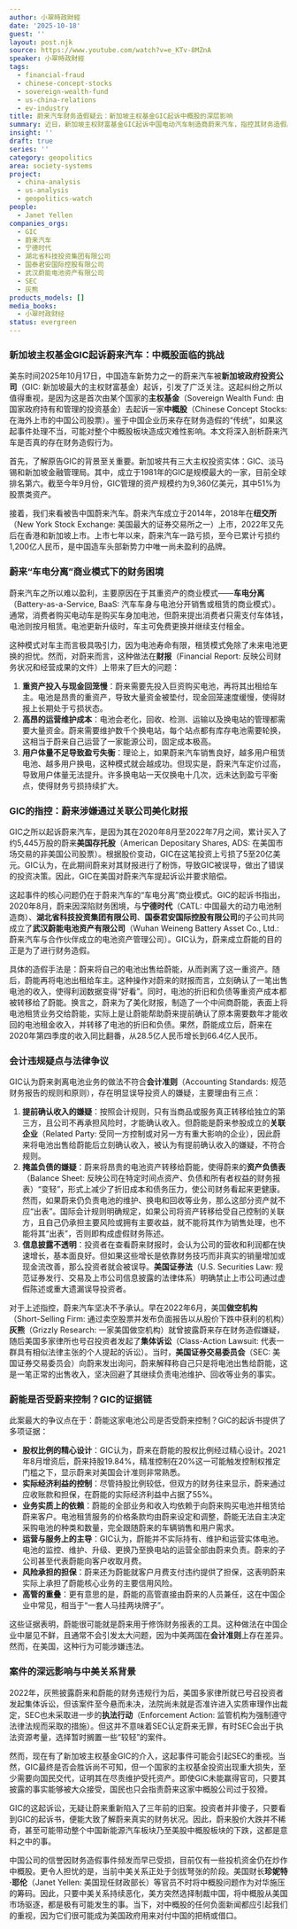 ```yaml
---
author: 小翠時政財經
date: '2025-10-18'
guest: ''
layout: post.njk
source: https://www.youtube.com/watch?v=e_KTv-8MZnA
speaker: 小翠時政財經
tags:
  - financial-fraud
  - chinese-concept-stocks
  - sovereign-wealth-fund
  - us-china-relations
  - ev-industry
title: 蔚来汽车财务造假疑云：新加坡主权基金GIC起诉中概股的深层影响
summary: 近日，新加坡主权财富基金GIC起诉中国电动汽车制造商蔚来汽车，指控其财务造假。这起案件因涉及国家主权基金首次起诉中概股公司而备受关注。本文深入揭露了蔚来“车电分离”商业模式下的财务操作，特别是通过关联公司蔚能进行电池资产剥离，以美化财报数据的行为。GIC认为蔚来此举误导了投资者，导致其巨额亏损。事件不仅使蔚来股价大跌，更引发了对整个中概股板块信誉的担忧，并可能在中美关系紧张的背景下，成为美国政府对华施压的潜在把柄。
insight: ''
draft: true
series: ''
category: geopolitics
area: society-systems
project:
  - china-analysis
  - us-analysis
  - geopolitics-watch
people:
  - Janet Yellen
companies_orgs:
  - GIC
  - 蔚来汽车
  - 宁德时代
  - 湖北省科技投资集团有限公司
  - 国泰君安国际控股有限公司
  - 武汉蔚能电池资产有限公司
  - SEC
  - 灰熊
products_models: []
media_books:
  - 小翠时政财经
status: evergreen
---
```

### 新加坡主权基金GIC起诉蔚来汽车：中概股面临的挑战

美东时间2025年10月17日，中国造车新势力之一的蔚来汽车被**新加坡政府投资公司**（GIC: 新加坡最大的主权财富基金）起诉，引发了广泛关注。这起纠纷之所以值得重视，是因为这是首次由某个国家的**主权基金**（Sovereign Wealth Fund: 由国家政府持有和管理的投资基金）去起诉一家**中概股**（Chinese Concept Stocks: 在海外上市的中国公司股票）。鉴于中国企业历来存在财务造假的“传统”，如果这起事件处理不当，可能对整个中概股板块造成灾难性影响。本文将深入剖析蔚来汽车是否真的存在财务造假行为。

首先，了解原告GIC的背景至关重要。新加坡共有三大主权投资实体：GIC、淡马锡和新加坡金融管理局。其中，成立于1981年的GIC是规模最大的一家，目前全球排名第六。截至今年9月份，GIC管理的资产规模约为9,360亿美元，其中51%为股票类资产。

接着，我们来看被告中国蔚来汽车。蔚来汽车成立于2014年，2018年在**纽交所**（New York Stock Exchange: 美国最大的证券交易所之一）上市，2022年又先后在香港和新加坡上市。上市七年以来，蔚来汽车一路亏损，至今已累计亏损约1,200亿人民币，是中国造车头部新势力中唯一尚未盈利的品牌。

### 蔚来“车电分离”商业模式下的财务困境

蔚来汽车之所以难以盈利，主要原因在于其重资产的商业模式——**车电分离**（Battery-as-a-Service, BaaS: 汽车车身与电池分开销售或租赁的商业模式）。通常，消费者购买电动车是购买车身加电池，但蔚来提出消费者只需支付车体钱，电池则按月租赁。电池更新升级时，车主可免费更换并继续支付租金。

这种模式对车主而言极具吸引力，因为电池寿命有限，租赁模式免除了未来电池更换的担忧。然而，对蔚来而言，这种做法在**财报**（Financial Report: 反映公司财务状况和经营成果的文件）上带来了巨大的问题：
1.  **重资产投入与现金回笼慢**：蔚来需要先投入巨资购买电池，再将其出租给车主。电池是昂贵的重资产，导致大量资金被垫付，现金回笼速度缓慢，使得财报上长期处于亏损状态。
2.  **高昂的运营维护成本**：电池会老化，回收、检测、运输以及换电站的管理都需要大量资金。蔚来需要维护数千个换电站，每个站点都有库存电池需要轮换，这相当于蔚来自己运营了一家能源公司，固定成本极高。
3.  **用户体量不足导致盈亏失衡**：理论上，如果蔚来汽车销售良好，越多用户租赁电池、越多用户换电，这种模式就会越成功。但现实是，蔚来汽车定价过高，导致用户体量无法提升。许多换电站一天仅换电十几次，远未达到盈亏平衡点，使得财务亏损持续扩大。

### GIC的指控：蔚来涉嫌通过关联公司美化财报

GIC之所以起诉蔚来汽车，是因为其在2020年8月至2022年7月之间，累计买入了约5,445万股的蔚来**美国存托股**（American Depositary Shares, ADS: 在美国市场交易的非美国公司股票）。根据股价变动，GIC在这笔投资上亏损了5至20亿美元。GIC认为，在此期间蔚来对其财报进行了粉饰，导致GIC被误导，做出了错误的投资决策。因此，GIC在美国对蔚来汽车提起诉讼并要求赔偿。

这起事件的核心问题仍在于蔚来汽车的“车电分离”商业模式。GIC的起诉书指出，2020年8月，蔚来因深陷财务困境，与**宁德时代**（CATL: 中国最大的动力电池制造商）、**湖北省科技投资集团有限公司**、**国泰君安国际控股有限公司**的子公司共同成立了**武汉蔚能电池资产有限公司**（Wuhan Weineng Battery Asset Co., Ltd.: 蔚来汽车与合作伙伴成立的电池资产管理公司）。GIC认为，蔚来成立蔚能的目的正是为了进行财务造假。

具体的造假手法是：蔚来将自己的电池出售给蔚能，从而剥离了这一重资产。随后，蔚能再将电池出租给车主。这种操作对蔚来的财报而言，立刻确认了一笔出售电池的收入，使得利润数据变得“好看”。同时，电池的折旧和负债等重资产成本都被转移给了蔚能。换言之，蔚来为了美化财报，制造了一个中间商蔚能，表面上将电池租赁业务交给蔚能，实际上是让蔚能帮助蔚来提前确认了原本需要数年才能收回的电池租金收入，并转移了电池的折旧和负债。果然，蔚能成立后，蔚来在2020年第四季度的收入同比翻番，从28.5亿人民币增长到66.4亿人民币。

### 会计违规疑点与法律争议

GIC认为蔚来剥离电池业务的做法不符合**会计准则**（Accounting Standards: 规范财务报告的规则和原则），存在明显误导投资人的嫌疑，主要理由有三点：
1.  **提前确认收入的嫌疑**：按照会计规则，只有当商品或服务真正转移给独立的第三方，且公司不再承担风险时，才能确认收入。但蔚能是蔚来参股成立的**关联企业**（Related Party: 受同一方控制或对另一方有重大影响的企业），因此蔚来将电池出售给蔚能后立刻确认收入，被认为有提前确认收入的嫌疑，不符合规则。
2.  **掩盖负债的嫌疑**：蔚来将昂贵的电池资产转移给蔚能，使得蔚来的**资产负债表**（Balance Sheet: 反映公司在特定时间点资产、负债和所有者权益的财务报表）“变轻”，形式上减少了折旧成本和债务压力，使公司财务看起来更健康。然而，如果蔚来仍负责电池的维护、换电和回收等业务，那么这部分资产就不应“出表”。国际会计规则明确规定，如果公司将资产转移给受自己控制的关联方，且自己仍承担主要风险或拥有主要收益，就不能将其作为销售处理，也不能将其“出表”，否则即构成虚假财务陈述。
3.  **信息披露不透明**：投资者在查看蔚来财报时，会认为公司的营收和利润都在快速增长，基本面良好。但如果这些增长是依靠财务技巧而非真实的销量增加或现金流改善，那么投资者就会被误导。**美国证券法**（U.S. Securities Law: 规范证券发行、交易及上市公司信息披露的法律体系）明确禁止上市公司通过虚假陈述或重大遗漏误导投资者。

对于上述指控，蔚来汽车坚决不予承认。早在2022年6月，美国**做空机构**（Short-Selling Firm: 通过卖空股票并发布负面报告以从股价下跌中获利的机构）**灰熊**（Grizzly Research: 一家美国做空机构）就曾披露蔚来存在财务造假嫌疑，随后美国多家律所也号召投资者发起了**集体诉讼**（Class-Action Lawsuit: 代表一群具有相似法律主张的个人提起的诉讼）。当时，**美国证券交易委员会**（SEC: 美国证券交易委员会）向蔚来发出询问，蔚来解释称自己只是将电池出售给蔚能，这是一笔正常的出售收入，坚决回避了其继续负责电池维护、回收等业务的事实。

### 蔚能是否受蔚来控制？GIC的证据链

此案最大的争议点在于：蔚能这家电池公司是否受蔚来控制？GIC的起诉书提供了多项证据：
*   **股权比例的精心设计**：GIC认为，蔚来在蔚能的股权比例经过精心设计。2021年8月增资后，蔚来持股19.84%，精准控制在20%这一可能触发控制权推定门槛之下，显示蔚来对美国会计准则非常熟悉。
*   **实际经济利益的控制**：尽管持股比例较低，但双方的财务往来显示，蔚来通过应收账款和担保，在蔚能的实际经济利益中占据了55%。
*   **业务实质上的依赖**：蔚能的全部业务和收入均依赖于向蔚来购买电池并租赁给蔚来客户。电池租赁服务的价格条款均由蔚来设定和调整，蔚能无法自主决定采购电池的种类和数量，完全跟随蔚来的车辆销售和用户需求。
*   **运营与服务上的主导**：GIC认为，蔚能并不实际持有、维护和运营实体电池。电池的监控、维护、升级、更换乃至换电站的运营全部由蔚来负责。蔚来的子公司甚至代表蔚能向客户收取月费。
*   **风险承担的担保**：蔚来还为蔚能就客户月费支付违约提供了担保，这表明蔚来实际上承担了蔚能核心业务的主要信用风险。
*   **高管的重叠**：更有意思的是，蔚能的高管直接由蔚来的人员兼任，这在中国企业中常见，相当于“一套人马挂两块牌子”。

这些证据表明，蔚能很可能就是蔚来用于修饰财务报表的工具。这种做法在中国企业中屡见不鲜，且通常不会引发太大问题，因为中美两国在**会计准则**上存在差异。然而，在美国，这种行为可能涉嫌违法。

### 案件的深远影响与中美关系背景

2022年，灰熊披露蔚来和蔚能的财务违规行为后，美国多家律所就已号召投资者发起集体诉讼，但该案件至今悬而未决，法院尚未就是否准许进入实质审理作出裁定，SEC也未采取进一步的**执法行动**（Enforcement Action: 监管机构为强制遵守法律法规而采取的措施）。但这并不意味着SEC认定蔚来无罪，有时SEC会出于执法资源考量，选择暂时搁置一些“较轻”的案件。

然而，现在有了新加坡主权基金GIC的介入，这起事件可能会引起SEC的重视。当然，GIC最终是否会胜诉尚不可知，但一个国家的主权基金投资出现重大损失，至少需要向国民交代，证明其在尽责维护受托资产。即使GIC未能赢得官司，只要其披露的事实能够被大众接受，国民也只会指责蔚来这家中概股公司过于狡猾。

GIC的这起诉讼，无疑让蔚来重新陷入了三年前的旧案。投资者并非傻子，只要看到GIC的起诉书，便能大致了解蔚来真实的财务状况。因此，蔚来股价大跌并不稀奇，甚至可能带动整个中国新能源汽车板块乃至美股中概股板块的下跌，这都是意料之中的事。

中国公司的信誉因财务造假事件频发而早已受损，目前仅有一些投机资金仍在炒作中概股。更令人担忧的是，当前中美关系正处于剑拔弩张的阶段。美国财长**珍妮特·耶伦**（Janet Yellen: 美国现任财政部长）等官员不时将中概股问题作为对华施压的筹码。因此，只要中美关系持续恶化，美方突然选择制裁中国，将中概股从美国市场驱逐，都是极有可能发生的事。当下，对中概股的任何负面新闻都应引起我们的重视，因为它们很可能成为美国政府用来对付中国的把柄或借口。